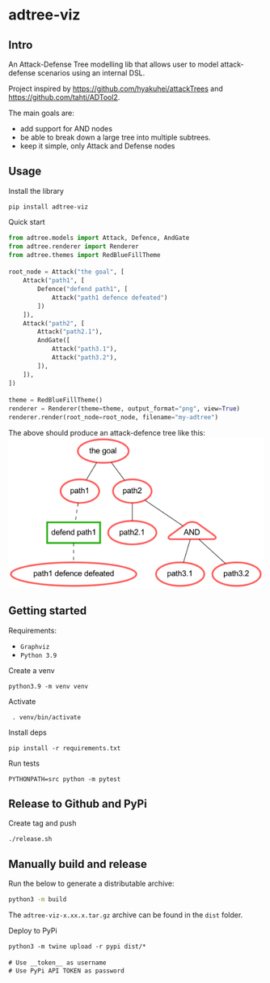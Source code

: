 # adtree-viz

## Intro

An Attack-Defense Tree modelling lib that allows user to model attack-defense scenarios using an internal DSL.

Project inspired by https://github.com/hyakuhei/attackTrees and https://github.com/tahti/ADTool2.

The main goals are:
- add support for AND nodes
- be able to break down a large tree into multiple subtrees.
- keep it simple, only Attack and Defense nodes

## Usage

Install the library
```shell
pip install adtree-viz
```

Quick start
```python
from adtree.models import Attack, Defence, AndGate
from adtree.renderer import Renderer
from adtree.themes import RedBlueFillTheme

root_node = Attack("the goal", [
    Attack("path1", [
        Defence("defend path1", [
            Attack("path1 defence defeated")
        ])
    ]),
    Attack("path2", [
        Attack("path2.1"),
        AndGate([
            Attack("path3.1"),
            Attack("path3.2"),
        ]),
    ]),
])

theme = RedBlueFillTheme()
renderer = Renderer(theme=theme, output_format="png", view=True)
renderer.render(root_node=root_node, filename="my-adtree")
```

The above should produce an attack-defence tree like this:
![attack-defence tree](images/example_usage.png)

## Getting started

Requirements:
- `Graphviz`
- `Python 3.9`

Create a venv
```shell
python3.9 -m venv venv
```

Activate 
```shell
 . venv/bin/activate
```

Install deps
```shell
pip install -r requirements.txt
```

Run tests
```shell
PYTHONPATH=src python -m pytest
```


## Release to Github and PyPi

Create tag and push
```
./release.sh
```

## Manually build and release

Run the below to generate a distributable archive:
```bash
python3 -m build
```

The `adtree-viz-x.xx.x.tar.gz` archive can be found in the `dist` folder.

Deploy to PyPi
```shell
python3 -m twine upload -r pypi dist/*

# Use __token__ as username
# Use PyPi API TOKEN as password
```